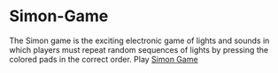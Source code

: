 # Simon-Game
The Simon game is the exciting electronic game of lights and sounds in which players must repeat random sequences of lights by pressing the colored pads in the correct order. Play <a href="https://blackthedaddy.github.io/Simon-Game/">Simon Game</a>
